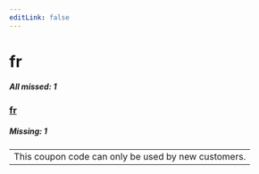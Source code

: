 ```yaml
---
editLink: false
---
```


# fr

##### All missed: 1


### [fr](https://github.com/Laravel-Lang/lang/blob/main/locales/fr/fr.json)

##### Missing: 1

<table >
<tr><td align="left" >
This coupon code can only be used by new customers.
</td>
</tr>

</table>


